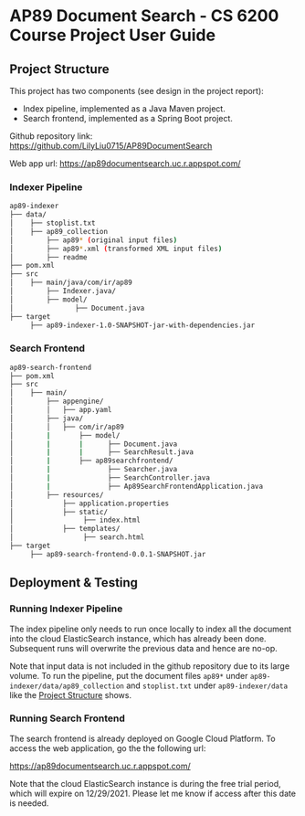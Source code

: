 # AP89 Document Search - CS 6200 Course Project User Guide

## Project Structure

This project has two components (see design in the project report):

* Index pipeline, implemented as a Java Maven project.
* Search frontend, implemented as a Spring Boot project.

Github repository link: <https://github.com/LilyLiu0715/AP89DocumentSearch>

Web app url: <https://ap89documentsearch.uc.r.appspot.com/>

### Indexer Pipeline

```bash
ap89-indexer
├── data/
│    ├── stoplist.txt   
│    ├── ap89_collection   
│        ├── ap89* (original input files)
│        ├── ap89*.xml (transformed XML input files)
│        ├── readme
├── pom.xml
├── src
│    ├── main/java/com/ir/ap89
│        ├── Indexer.java/
│        ├── model/
│               ├── Document.java
├── target
     ├── ap89-indexer-1.0-SNAPSHOT-jar-with-dependencies.jar
```

### Search Frontend

```bash
ap89-search-frontend
├── pom.xml
├── src
│    ├── main/
│        ├── appengine/
│        │   ├── app.yaml
│        ├── java/
│        │   ├── com/ir/ap89
│        |       ├── model/
│        |       |      ├── Document.java
│        |       |      ├── SearchResult.java
│        |       ├── ap89searchfrontend/
│        |              ├── Searcher.java
│        |              ├── SearchController.java
│        |              ├── Ap89SearchFrontendApplication.java
│        ├── resources/
│            ├── application.properties 
│            ├── static/
│                 ├── index.html
│            ├── templates/
│                 ├── search.html
├── target
     ├── ap89-search-frontend-0.0.1-SNAPSHOT.jar
```

## Deployment & Testing

### Running Indexer Pipeline

The index pipeline only needs to run once locally to index all the document into the cloud ElasticSearch instance, which has already been done.
Subsequent runs will overwrite the previous data and hence are no-op.

Note that input data is not included in the github repository due to its large volume. To run the pipeline, put the document files `ap89*` under `ap89-indexer/data/ap89_collection` and `stoplist.txt` under `ap89-indexer/data` like the [Project Structure](#indexer-pipeline) shows.

### Running Search Frontend

The search frontend is already deployed on Google Cloud Platform. To access the web application, go the the following url:

<https://ap89documentsearch.uc.r.appspot.com/>

Note that the cloud ElasticSearch instance is during the free trial period, which will expire on 12/29/2021. Please let me know if access after this date is needed.
